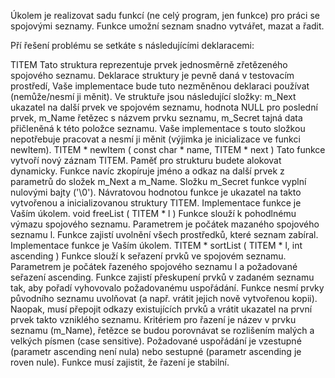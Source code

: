 Úkolem je realizovat sadu funkcí (ne celý program, jen funkce) pro práci se spojovými seznamy. Funkce umožní seznam snadno vytvářet, mazat a řadit.

Pří řešení problému se setkáte s následujícími deklaracemi:

TITEM
Tato struktura reprezentuje prvek jednosměrně zřetězeného spojového seznamu. Deklarace struktury je pevně daná v testovacím prostředí, Vaše implementace bude tuto nezměněnou deklaraci používat (nemůže/nesmí ji měnit). Ve struktuře jsou následující složky:
m_Next ukazatel na další prvek ve spojovém seznamu, hodnota NULL pro poslední prvek,
m_Name řetězec s názvem prvku seznamu,
m_Secret tajná data přičleněná k této položce seznamu. Vaše implementace s touto složkou nepotřebuje pracovat a nesmí ji měnit (výjimka je inicializace ve funkci newItem).
TITEM * newItem ( const char * name, TITEM * next )
Tato funkce vytvoří nový záznam TITEM. Paměť pro strukturu budete alokovat dynamicky. Funkce navíc zkopíruje jméno a odkaz na další prvek z parametrů do složek m_Next a m_Name. Složku m_Secret funkce vyplní nulovými bajty ('\0'). Návratovou hodnotou funkce je ukazatel na takto vytvořenou a inicializovanou struktury TITEM. Implementace funkce je Vaším úkolem.
void freeList ( TITEM * l )
Funkce slouží k pohodlnému výmazu spojového seznamu. Parametrem je počátek mazaného spojového seznamu l. Funkce zajistí uvolnění všech prostředků, které seznam zabíral. Implementace funkce je Vaším úkolem.
TITEM * sortList ( TITEM * l, int ascending )
Funkce slouží k seřazení prvků ve spojovém seznamu. Parametrem je počátek řazeného spojového seznamu l a požadované seřazení ascending. Funkce zajistí přeskupení prvků v zadaném seznamu tak, aby pořadí vyhovovalo požadovanému uspořádání. Funkce nesmí prvky původního seznamu uvolňovat (a např. vrátit jejich nově vytvořenou kopii). Naopak, musí přepojit odkazy existujících prvků a vrátit ukazatel na první prvek takto vzniklého seznamu.
Kritériem pro řazení je název v prvku seznamu (m_Name), řetězce se budou porovnávat se rozlišením malých a velkých písmen (case sensitive). Požadované uspořádání je vzestupné (parametr ascending není nula) nebo sestupné (parametr ascending je roven nule). Funkce musí zajistit, že řazení je stabilní.
